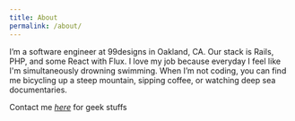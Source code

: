 ```yaml
---
title: About
permalink: /about/
---
```


<p class="heavy-title">I’m a software engineer at 99designs in Oakland, CA. Our stack is Rails, PHP, and some React with Flux. I love my job because everyday I feel like I'm simultaneously drowning swimming. When I’m not coding, you can find me bicycling up a steep mountain, sipping coffee, or watching deep sea documentaries.</p>

Contact me <em>[here](mailto:vy.hoang.cu@gmail.com)</em> for geek stuffs
